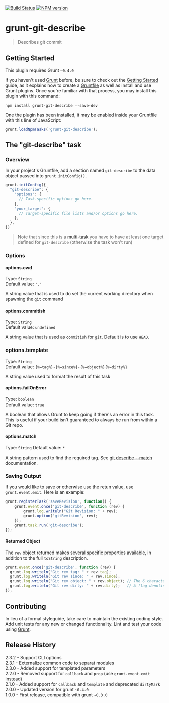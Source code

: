 [![Build Status](https://travis-ci.org/mikaelkaron/grunt-git-describe.png)](https://travis-ci.org/mikaelkaron/grunt-git-describe)
[![NPM version](https://badge.fury.io/js/grunt-git-describe.png)](http://badge.fury.io/js/grunt-git-describe)

# grunt-git-describe

> Describes git commit

## Getting Started
This plugin requires Grunt `~0.4.0`

If you haven't used [Grunt](http://gruntjs.com/) before, be sure to check out the [Getting Started](http://gruntjs.com/getting-started) guide, as it explains how to create a [Gruntfile](http://gruntjs.com/sample-gruntfile) as well as install and use Grunt plugins. Once you're familiar with that process, you may install this plugin with this command:

```shell
npm install grunt-git-describe --save-dev
```

One the plugin has been installed, it may be enabled inside your Gruntfile with this line of JavaScript:

```js
grunt.loadNpmTasks('grunt-git-describe');
```

## The "git-describe" task

### Overview
In your project's Gruntfile, add a section named `git-describe` to the data object passed into `grunt.initConfig()`.

```js
grunt.initConfig({
  "git-describe": {
    "options": {
      // Task-specific options go here.
    },
    "your_target": {
      // Target-specific file lists and/or options go here.
    },
  },
})
```

> Note that since this is a [multi-task](http://gruntjs.com/creating-tasks#multi-tasks) you have to have at least one target defined for `git-describe` (otherwise the task won't run)

### Options

#### options.cwd
Type: `String`  
Default value: `'.'`

A string value that is used to do set the current working directory when spawning the `git` command

#### options.commitish
Type: `String`  
Default value: `undefined`

A string value that is used as `commitish` for `git`. Default is to use `HEAD`.

### options.template
Type: `String`  
Default value: `{%=tag%}-{%=since%}-{%=object%}{%=dirty%}`

A string value used to format the result of this task

#### options.failOnError
Type: `boolean`  
Default value: `true`

A boolean that allows Grunt to keep going if there's an error in this task. This is useful if your build isn't guaranteed to always be run from within a Git repo.

#### options.match
Type: `String`
Default value: `*`

A string pattern used to find the required tag. See [git describe --match <pattern>](https://git-scm.com/docs/git-describe#git-describe---matchltpatterngt) documentation.

### Saving Output
If you would like to save or otherwise use the retun value, use `grunt.event.emit`. Here is an example:
```js
grunt.registerTask('saveRevision', function() {
    grunt.event.once('git-describe', function (rev) {
        grunt.log.writeln("Git Revision: " + rev);
        grunt.option('gitRevision', rev);
    });    
    grunt.task.run('git-describe');
});
```

#### Returned Object
The `rev` object returned makes several specific properties available, in addition to the full `toString` description.
```js
grunt.event.once('git-describe', function (rev) {
  grunt.log.writeln("Git rev tag: " + rev.tag);
  grunt.log.writeln("Git rev since: " + rev.since);
  grunt.log.writeln("Git rev object: " + rev.object); // The 6 character commit SHA by itself
  grunt.log.writeln("Git rev dirty: " + rev.dirty);   // A flag denoting whether all local changes are committed
});
```

## Contributing

In lieu of a formal styleguide, take care to maintain the existing coding style. Add unit tests for any new or changed functionality. Lint and test your code using [Grunt](http://gruntjs.com/).

## Release History

2.3.2 - Support CLI options  
2.3.1 - Externalize common code to separat modules  
2.3.0 - Added support for templated parameters  
2.2.0 - Removed support for `callback` and `prop` (use `grunt.event.emit` instead)  
2.1.0 - Added support for `callback` and `template` and deprecated `dirtyMark`  
2.0.0 - Updated version for grunt `~0.4.0`  
1.0.0 - First release, compatible with grunt `~0.3.0`
